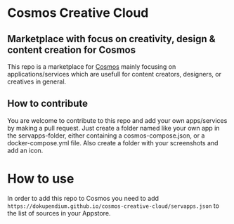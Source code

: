 # Cosmos Creative Cloud

## Marketplace with focus on creativity, design & content creation for Cosmos

This repo is a marketplace for [Cosmos](https://github.com/azukaar/Cosmos-Server) mainly focusing on applications/services which are usefull for content creators, designers, or creatives in general.

## How to contribute

You are welcome to contribute to this repo and add your own apps/services by making a pull request. Just create a folder named like your own app in the servapps-folder, either containing a cosmos-compose.json, or a docker-compose.yml file. Also create a folder with your screenshots and add an icon.

# How to use

In order to add this repo to Cosmos you need to add `https://dokupendium.github.io/cosmos-creative-cloud/servapps.json` to the list of sources in your Appstore.